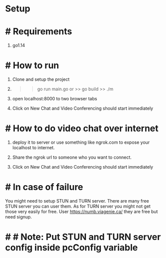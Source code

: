# Setup

# # Requirements

1. go1.14

# # How to run

1. Clone and setup the project

2. >> go run main.go or >> go build >> ./m

3. open localhost:8000 to two browser tabs

4. Click on New Chat and Video Conferencing should start immediately

# # How to do video chat over internet

1. deploy it to server or use something like ngrok.com to expose your localhost to internet.

2. Share the ngrok url to someone who you want to connect.

3. Click on New Chat and Video Conferencing should start immediately

# # In case of failure

You might need to setup STUN and TURN server. There are many free STUN server you can user them. As for TURN server you might not get those very easily for free. User https://numb.viagenie.ca/ they are free but need signup.

# # # Note: Put STUN and TURN server config inside pcConfig variable
